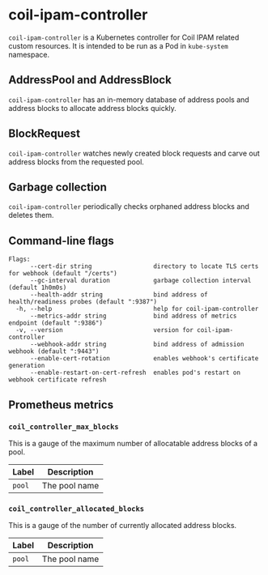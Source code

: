 coil-ipam-controller
===============

`coil-ipam-controller` is a Kubernetes controller for Coil IPAM related custom resources.
It is intended to be run as a Pod in `kube-system` namespace.

## AddressPool and AddressBlock

`coil-ipam-controller` has an in-memory database of address pools and
address blocks to allocate address blocks quickly.

## BlockRequest

`coil-ipam-controller` watches newly created block requests and carve out
address blocks from the requested pool.

## Garbage collection

`coil-ipam-controller` periodically checks orphaned address blocks and deletes them.

## Command-line flags

```
Flags:
      --cert-dir string                 directory to locate TLS certs for webhook (default "/certs")
      --gc-interval duration            garbage collection interval (default 1h0m0s)
      --health-addr string              bind address of health/readiness probes (default ":9387")
  -h, --help                            help for coil-ipam-controller
      --metrics-addr string             bind address of metrics endpoint (default ":9386")
  -v, --version                         version for coil-ipam-controller
      --webhook-addr string             bind address of admission webhook (default ":9443")
      --enable-cert-rotation            enables webhook's certificate generation
      --enable-restart-on-cert-refresh  enables pod's restart on webhook certificate refresh
```

## Prometheus metrics

### `coil_controller_max_blocks`

This is a gauge of the maximum number of allocatable address blocks of a pool.

| Label  | Description   |
| ------ | ------------- |
| `pool` | The pool name |

### `coil_controller_allocated_blocks`

This is a gauge of the number of currently allocated address blocks.

| Label  | Description   |
| ------ | ------------- |
| `pool` | The pool name |
